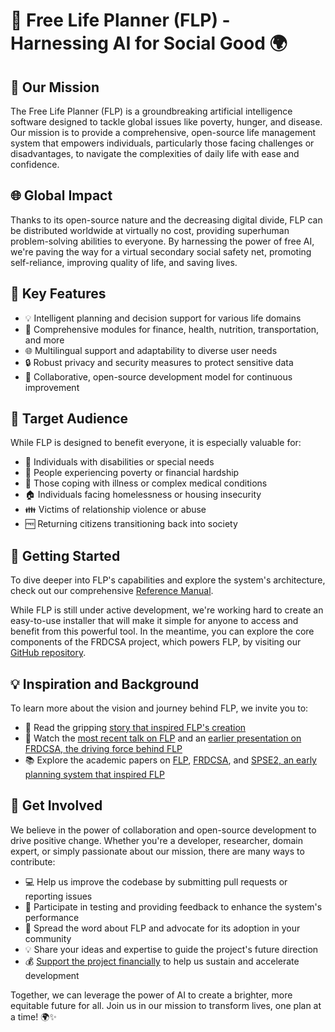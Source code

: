 # 🌟 Free Life Planner (FLP) - Harnessing AI for Social Good 🌍

## 🎯 Our Mission
The Free Life Planner (FLP) is a groundbreaking artificial intelligence software designed to tackle global issues like poverty, hunger, and disease. Our mission is to provide a comprehensive, open-source life management system that empowers individuals, particularly those facing challenges or disadvantages, to navigate the complexities of daily life with ease and confidence.

## 🌐 Global Impact
Thanks to its open-source nature and the decreasing digital divide, FLP can be distributed worldwide at virtually no cost, providing superhuman problem-solving abilities to everyone. By harnessing the power of free AI, we're paving the way for a virtual secondary social safety net, promoting self-reliance, improving quality of life, and saving lives.

## 🧩 Key Features
- 💡 Intelligent planning and decision support for various life domains
- 💼 Comprehensive modules for finance, health, nutrition, transportation, and more
- 🌐 Multilingual support and adaptability to diverse user needs
- 🔒 Robust privacy and security measures to protect sensitive data
- 🤝 Collaborative, open-source development model for continuous improvement

## 👥 Target Audience
While FLP is designed to benefit everyone, it is especially valuable for:
- 👥 Individuals with disabilities or special needs
- 💸 People experiencing poverty or financial hardship
- 🏥 Those coping with illness or complex medical conditions
- 🏠 Individuals facing homelessness or housing insecurity
- 👪 Victims of relationship violence or abuse
- 🆓 Returning citizens transitioning back into society

## 🚀 Getting Started
To dive deeper into FLP's capabilities and explore the system's architecture, check out our comprehensive [Reference Manual](https://github.com/aindilis/flp/blob/main/ReferenceManual.md). 

While FLP is still under active development, we're working hard to create an easy-to-use installer that will make it simple for anyone to access and benefit from this powerful tool. In the meantime, you can explore the core components of the FRDCSA project, which powers FLP, by visiting our [GitHub repository](https://github.com/aindilis/frdcsa-panoply-git-20200329).

## 💡 Inspiration and Background
To learn more about the vision and journey behind FLP, we invite you to:
- 📖 Read the gripping [story that inspired FLP's creation](https://frdcsa.org/~andrewdo/writings/homeless-story.html)
- 🎥 Watch the [most recent talk on FLP](https://ontologforum.org/index.php/ConferenceCall_2022_04_20) and an [earlier presentation on FRDCSA, the driving force behind FLP](https://frdcsa.org/~andrewdo/frdcsa-emacsconf2019-final.webm)
- 📚 Explore the academic papers on [FLP](https://frdcsa.org/~andrewdo/pioneer/wk1/flp.pdf), [FRDCSA](https://frdcsa.org/~andrewdo/pioneer/wk1/frdcsa.pdf), and [SPSE2, an early planning system that inspired FLP](https://frdcsa.org/visual-aid/pdf/Temporal-Planning-and-Inferencing-for-Personal-Task-Management-with-SPSE2.pdf)

## 🙌 Get Involved
We believe in the power of collaboration and open-source development to drive positive change. Whether you're a developer, researcher, domain expert, or simply passionate about our mission, there are many ways to contribute:

- 💻 Help us improve the codebase by submitting pull requests or reporting issues
- 🧪 Participate in testing and providing feedback to enhance the system's performance
- 📣 Spread the word about FLP and advocate for its adoption in your community
- 💡 Share your ideas and expertise to guide the project's future direction
- 💰 [Support the project financially](https://frdcsa.org/~andrewdo/donations.html) to help us sustain and accelerate development

Together, we can leverage the power of AI to create a brighter, more equitable future for all. Join us in our mission to transform lives, one plan at a time! 🌍✨
